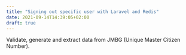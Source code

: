 ```yaml
---
title: "Signing out specific user with Laravel and Redis"
date: 2021-09-14T14:39:05+02:00
draft: true
---
```


Validate, generate and extract data from JMBG (Unique Master Citizen Number).
